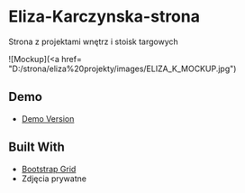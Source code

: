 # Eliza-Karczynska-strona


Strona z projektami wnętrz i stoisk targowych

![Mockup](<a href= "D:/strona/eliza%20projekty/images/ELIZA_K_MOCKUP.jpg")

## Demo
* [Demo Version](https://zarzeckipawel.github.io/cafe/)

## Built With

* [Bootstrap Grid](https://getbootstrap.com/docs/3.4/customize/)
* Zdjęcia prywatne


